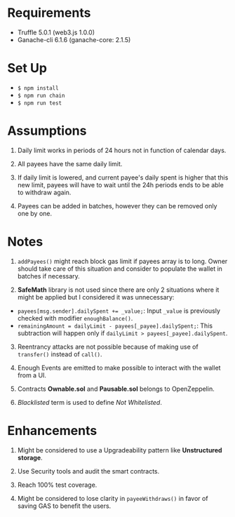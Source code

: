 # Requirements
  * Truffle 5.0.1 (web3.js 1.0.0)
  * Ganache-cli 6.1.6 (ganache-core: 2.1.5)


# Set Up
  * `$ npm install`
  * `$ npm run chain`
  * `$ npm run test`  


# Assumptions
1. Daily limit works in periods of 24 hours not in function of calendar days.

2. All payees have the same daily limit.

3. If daily limit is lowered, and current payee's daily spent is higher that this new limit, payees will have to wait until the 24h periods ends to be able to withdraw again.

4. Payees can be added in batches, however they can be removed only one by one.


# Notes
1. `addPayees()` might reach block gas limit if payees array is to long. Owner should take care of this situation and consider to populate the wallet in batches if necessary.

2. **SafeMath** library is not used since there are only 2 situations where it might be applied but I considered it was unnecessary:
  * `payees[msg.sender].dailySpent += _value;`: Input `_value` is previously checked with modifier `enoughBalance()`.
  * `remainingAmount = dailyLimit - payees[_payee].dailySpent;`: This subtraction will happen only if `dailyLimit > payees[_payee].dailySpent`.

3. Reentrancy attacks are not possible because of making use of `transfer()` instead of `call()`.   

4. Enough Events are emitted to make possible to interact with the wallet from a UI.

5. Contracts **Ownable.sol** and **Pausable.sol** belongs to OpenZeppelin.

6. *Blacklisted* term is used to define *Not Whitelisted*.


# Enhancements
1. Might be considered to use a Upgradeability pattern like **Unstructured storage**.

2. Use Security tools and audit the smart contracts.

3. Reach 100% test coverage.

4. Might be considered to lose clarity in `payeeWithdraws()` in favor of saving GAS to benefit the users.
